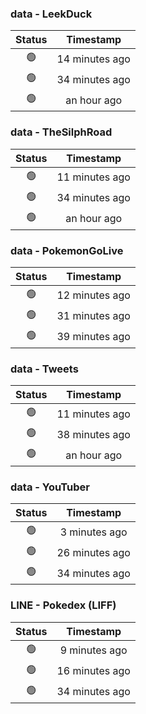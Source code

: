 ### data - LeekDuck
| Status | Timestamp |
|:------:|:---------:|
| 🟢 | 14 minutes ago |
| 🟢 | 34 minutes ago |
| 🟢 | an hour ago |

### data - TheSilphRoad
| Status | Timestamp |
|:------:|:---------:|
| 🟢 | 11 minutes ago |
| 🟢 | 34 minutes ago |
| 🟢 | an hour ago |

### data - PokemonGoLive
| Status | Timestamp |
|:------:|:---------:|
| 🟢 | 12 minutes ago |
| 🟢 | 31 minutes ago |
| 🟢 | 39 minutes ago |

### data - Tweets
| Status | Timestamp |
|:------:|:---------:|
| 🟢 | 11 minutes ago |
| 🟢 | 38 minutes ago |
| 🟢 | an hour ago |

### data - YouTuber
| Status | Timestamp |
|:------:|:---------:|
| 🟢 | 3 minutes ago |
| 🟢 | 26 minutes ago |
| 🟢 | 34 minutes ago |

### LINE - Pokedex (LIFF)
| Status | Timestamp |
|:------:|:---------:|
| 🟢 | 9 minutes ago |
| 🟢 | 16 minutes ago |
| 🟢 | 34 minutes ago |

